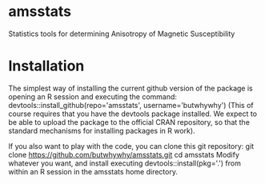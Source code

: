amsstats
=========

Statistics tools for determining Anisotropy of Magnetic Susceptibility

# Installation

The simplest way of installing the current github version of the package
is opening an R session and executing the command:
     devtools::install_github(repo='amsstats', username='butwhywhy')
(This of course requires that you have the devtools package installed. 
We expect to be able to upload
the package to the official CRAN repository, so that the standard mechanisms
for installing packages in R work).

If you also want to play with the code, you can clone this git repository:
    git clone https://github.com/butwhywhy/amsstats.git
    cd amsstats
Modify whatever you want, and install executing
    devtools::install(pkg='.')
from within an R session in the amsstats home directory.
